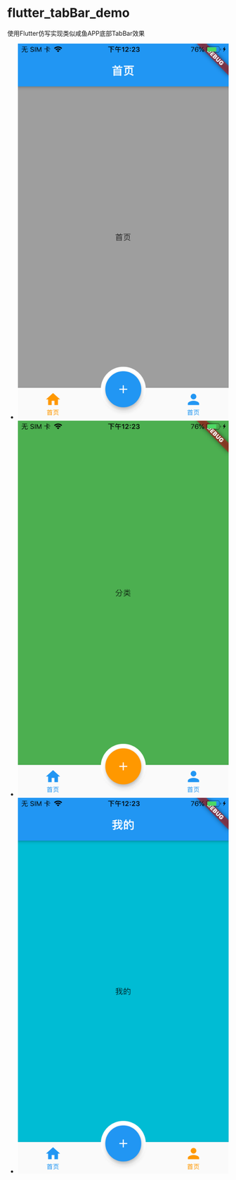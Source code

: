 # flutter_tabBar_demo

使用Flutter仿写实现类似咸鱼APP底部TabBar效果

- ![home](https://github.com/Lester2020/flutter_tabbar_demo/blob/master/images/IMG_0341.PNG)
- ![category](https://github.com/Lester2020/flutter_tabbar_demo/blob/master/images/IMG_0342.PNG)
- ![mine](https://github.com/Lester2020/flutter_tabbar_demo/blob/master/images/IMG_0343.PNG)
